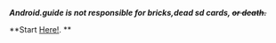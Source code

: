 
**_Android.guide is not responsible for bricks,dead sd cards, ~~or death.~~_**


**Start <a href="https://github.com/AndroidRootGuide/Site/tree/master/Devices">Here!</a>.
**
